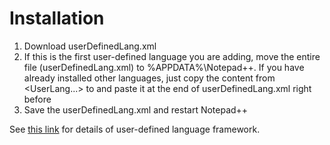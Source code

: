 # Installation

1. Download userDefinedLang.xml
2. If this is the first user-defined language you are adding, move the entire file (userDefinedLang.xml) 
   to %APPDATA%\Notepad++. If you have already installed other languages, just copy the content from 
   <UserLang...> to </UserLang> and paste it at the end of userDefinedLang.xml right before </NotepadPlus>
3. Save the userDefinedLang.xml and restart Notepad++

See [this link](http://sourceforge.net/apps/mediawiki/notepad-plus/index.php?title=User_Defined_Languages) for 
details of user-defined language framework.